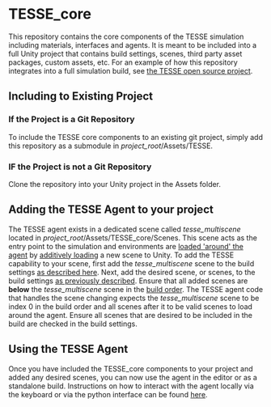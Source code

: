 # TESSE_core
This repository contains the core components of the TESSE simulation including materials, interfaces and agents.
It is meant to be included into a full Unity project that contains build settings, scenes, third party asset packages, custom
assets, etc.
For an example of how this repository integrates into a full simulation build, 
see [the TESSE open source project](https://github.mit.edu/TESS/TESSE_open_source).

## Including to Existing Project

### If the Project is a Git Repository
To include the TESSE core components to an existing git project, simply add this repository as a submodule in
*project_root*/Assets/TESSE.

### IF the Project is not a Git Repository
Clone the repository into your Unity project in the Assets folder.

## Adding the TESSE Agent to your project

The TESSE agent exists in a dedicated scene called *tesse_multiscene* located in *project_root*/Assets/TESSE_core/Scenes.
This scene acts as the entry point to the simulation and environments are 
[loaded 'around' the agent](https://github.mit.edu/TESS/TESSE_core/blob/master/scripts/tesse_position_interface.cs#L153) 
by [additively loading](https://docs.unity3d.com/ScriptReference/SceneManagement.LoadSceneMode.Additive.html) a new scene to Unity.
To add the TESSE capability to your scene, first add the *tesse_multiscene* scene to the build settings 
[as described here](https://youtu.be/MQKJfZCAEa8?t=102). Next, add the desired scene, or scenes, to the build settings
[as previously described](https://youtu.be/MQKJfZCAEa8?t=102). Ensure that all added scenes are **below** the *tesse_multiscene*
scene in the [build order](https://youtu.be/MQKJfZCAEa8?t=126). The TESSE agent code that handles the scene changing expects 
the *tesse_multiscene* scene to be index 0 in the build order and all scenes after it to be valid scenes to load around the agent. 
Ensure all scenes that are desired to be included in the build are checked in the build settings.

## Using the TESSE Agent

Once you have included the TESSE_core components to your project and added any desired scenes, you can now use the agent in the editor
or as a standalone build. Instructions on how to interact with the agent locally via the keyboard or via the python interface
can be found [here](https://github.mit.edu/TESS/TESSE_open_source).


